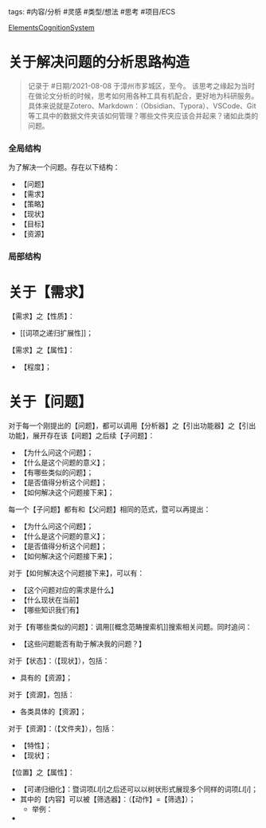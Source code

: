 
tags: #内容/分析 #灵感 #类型/想法 #思考 #项目/ECS 

[ElementsCognitionSystem](ElementsCognitionSystem.md)



# 关于解决问题的分析思路构造

> 记录于 #日期/2021-08-08 于漳州市芗城区，至今。
> 该思考之缘起为当时在做论文分析的时候，思考如何用各种工具有机配合，更好地为科研服务。具体来说就是Zotero、Markdown：（Obsidian、Typora）、VSCode、Git等工具中的数据文件夹该如何管理？哪些文件夹应该合并起来？诸如此类的问题。



### 全局结构

为了解决一个问题。存在以下结构：
- 【问题】
- 【需求】
- 【策略】
- 【现状】
- 【目标】
- 【资源】

### 局部结构

# 关于【需求】

【需求】之【性质】：
- [[词项之递归扩展性]]；

【需求】之【属性】：
- 【程度】；


# 关于【问题】

对于每一个刚提出的【问题】，都可以调用【分析器】之【引出功能器】之【引出功能】，展开存在该【问题】之后续【子问题】：
- 【为什么问这个问题】；
- 【什么是这个问题的意义】；
- 【有哪些类似的问题】；
- 【是否值得分析这个问题】；
- 【如何解决这个问题接下来】；

每一个【子问题】都有和【父问题】相同的范式，暨可以再提出：
- 【为什么问这个问题】；
- 【什么是这个问题的意义】；
- 【是否值得分析这个问题】；
- 【如何解决这个问题接下来】；

对于【如何解决这个问题接下来】，可以有：
- 【这个问题对应的需求是什么】
- 【什么现状在当前】
- 【哪些知识我们有】


对于【有哪些类似的问题】：调用[[概念范畴搜索机]]搜索相关问题。同时追问：
- 【这些问题能否有助于解决我的问题？】




对于【状态】：（【现状】），包括：
- 具有的【资源】；


对于【资源】，包括：
- 各类具体的【资源】；


对于【资源】：（【文件夹】），包括：
- 【特性】；
- 【现状】；


【位置】之【属性】：
- 【可递归细化】：暨词项$LI[i]$之后还可以以树状形式展现多个同样的词项$LI[i]$；
- 其中的【内容】可以被【筛选器】：（【动作】=【筛选】）；
    - 举例：
- 